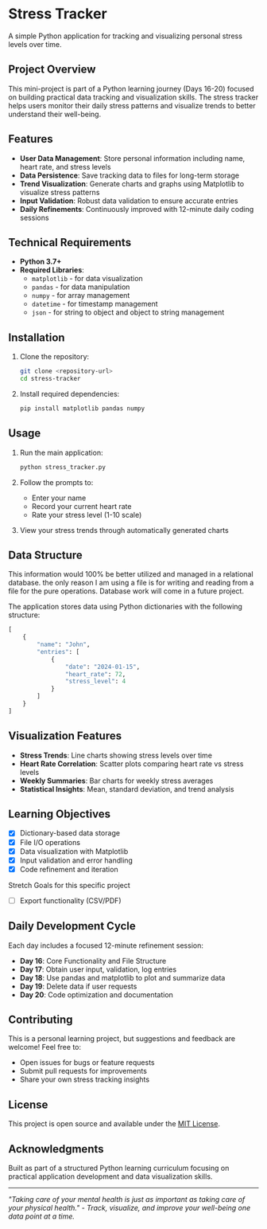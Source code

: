# Stress Tracker

A simple Python application for tracking and visualizing personal stress levels over time.

## Project Overview

This mini-project is part of a Python learning journey (Days 16-20) focused on building practical data tracking and visualization skills. The stress tracker helps users monitor their daily stress patterns and visualize trends to better understand their well-being.

## Features

- **User Data Management**: Store personal information including name, heart rate, and stress levels
- **Data Persistence**: Save tracking data to files for long-term storage
- **Trend Visualization**: Generate charts and graphs using Matplotlib to visualize stress patterns
- **Input Validation**: Robust data validation to ensure accurate entries
- **Daily Refinements**: Continuously improved with 12-minute daily coding sessions

## Technical Requirements

- **Python 3.7+**
- **Required Libraries**:
  - `matplotlib` - for data visualization
  - `pandas` - for data manipulation
  - `numpy` - for array management
  - `datetime` - for timestamp management
  - `json` - for string to object and object to string management

## Installation

1. Clone the repository:

   ```bash
   git clone <repository-url>
   cd stress-tracker
   ```

2. Install required dependencies:
   ```bash
   pip install matplotlib pandas numpy
   ```

## Usage

1. Run the main application:

   ```bash
   python stress_tracker.py
   ```

2. Follow the prompts to:

   - Enter your name
   - Record your current heart rate
   - Rate your stress level (1-10 scale)

3. View your stress trends through automatically generated charts

## Data Structure

This information would 100% be better utilized and managed in a relational database.
the only reason I am using a file is for writing and reading from a file for the pure operations.
Database work will come in a future project.

The application stores data using Python dictionaries with the following structure:

```python
[
    {
        "name": "John",
        "entries": [
            {
                "date": "2024-01-15",
                "heart_rate": 72,
                "stress_level": 4
            }
        ]
    }
]
```

## Visualization Features

- **Stress Trends**: Line charts showing stress levels over time
- **Heart Rate Correlation**: Scatter plots comparing heart rate vs stress levels
- **Weekly Summaries**: Bar charts for weekly stress averages
- **Statistical Insights**: Mean, standard deviation, and trend analysis

## Learning Objectives

- [x] Dictionary-based data storage
- [x] File I/O operations
- [x] Data visualization with Matplotlib
- [x] Input validation and error handling
- [x] Code refinement and iteration

Stretch Goals for this specific project

- [ ] Export functionality (CSV/PDF)

## Daily Development Cycle

Each day includes a focused 12-minute refinement session:

- **Day 16**: Core Functionality and File Structure
- **Day 17**: Obtain user input, validation, log entries
- **Day 18**: Use pandas and matplotlib to plot and summarize data
- **Day 19**: Delete data if user requests
- **Day 20**: Code optimization and documentation

## Contributing

This is a personal learning project, but suggestions and feedback are welcome! Feel free to:

- Open issues for bugs or feature requests
- Submit pull requests for improvements
- Share your own stress tracking insights

## License

This project is open source and available under the [MIT License](LICENSE).

## Acknowledgments

Built as part of a structured Python learning curriculum focusing on practical application development and data visualization skills.

---

_"Taking care of your mental health is just as important as taking care of your physical health." - Track, visualize, and improve your well-being one data point at a time._
